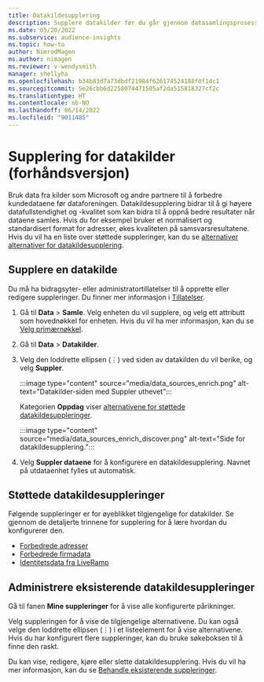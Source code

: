 ```yaml
---
title: Datakildesupplering
description: Supplere datakilder før du går gjennom datasamlingsprosessen.
ms.date: 05/20/2022
ms.subservice: audience-insights
ms.topic: how-to
author: NimrodMagen
ms.author: nimagen
ms.reviewer: v-wendysmith
manager: shellyha
ms.openlocfilehash: b34b83d7a73dbdf21984f626174524188f0f1dc1
ms.sourcegitcommit: 5e26cbb6d2258074471505af2da515818327cf2c
ms.translationtype: HT
ms.contentlocale: nb-NO
ms.lasthandoff: 06/14/2022
ms.locfileid: "9011485"
---
```

# <a name="enrichment-for-data-sources-preview"></a>Supplering for datakilder (forhåndsversjon)

Bruk data fra kilder som Microsoft og andre partnere til å forbedre kundedataene før dataforeningen. Datakildesupplering bidrar til å gi høyere datafullstendighet og -kvalitet som kan bidra til å oppnå bedre resultater når dataene samles. Hvis du for eksempel bruker et normalisert og standardisert format for adresser, økes kvaliteten på samsvarsresultatene. Hvis du vil ha en liste over støttede suppleringer, kan du se [alternativer alternativer for datakildesupplering](#supported-data-source-enrichments).

## <a name="enrich-a-data-source"></a>Supplere en datakilde

Du må ha bidragsyter- eller administratortillatelser til å opprette eller redigere suppleringer. Du finner mer informasjon i [Tillatelser](permissions.md).  

1. Gå til **Data** > **Samle**. Velg enheten du vil supplere, og velg ett attributt som hovednøkkel for enheten. Hvis du vil ha mer informasjon, kan du se [Velg primærnøkkel](map-entities.md#select-primary-key-and-semantic-type-for-attributes).

1. Gå til **Data** > **Datakilder**.

1. Velg den loddrette ellipsen (&vellip;) ved siden av datakilden du vil berike, og velg **Suppler**.

   :::image type="content" source="media/data_sources_enrich.png" alt-text="Datakilder-siden med Suppler uthevet":::

   Kategorien **Oppdag** viser [alternativene for støttede datakildesuppleringer](#supported-data-source-enrichments).

   :::image type="content" source="media/data_sources_enrich_discover.png" alt-text="Side for datakildesupplering.":::

1. Velg **Suppler dataene** for å konfigurere en datakildesupplering. Navnet på utdataenhet fylles ut automatisk.

## <a name="supported-data-source-enrichments"></a>Støttede datakildesuppleringer

Følgende suppleringer er for øyeblikket tilgjengelige for datakilder. Se gjennom de detaljerte trinnene for supplering for å lære hvordan du konfigurerer den.

- [Forbedrede adresser](enrichment-enhanced-addresses.md)
- [Forbedrede firmadata](enrichment-enhanced-company-data.md)
- [Identitetsdata fra LiveRamp](enrichment-liveramp.md)

## <a name="manage-existing-data-source-enrichments"></a>Administrere eksisterende datakildesuppleringer

Gå til fanen **Mine suppleringer** for å vise alle konfigurerte pårikninger.

Velg suppleringen for å vise de tilgjengelige alternativene. Du kan også velge den loddrette ellipsen (&vellip;) i et listeelement for å vise alternativene. Hvis du har konfigurert flere suppleringer, kan du bruke søkeboksen til å finne den raskt.

Du kan vise, redigere, kjøre eller slette datakildesupplering. Hvis du vil ha mer informasjon, kan du se [Behandle eksisterende suppleringer](enrichment-hub.md).
